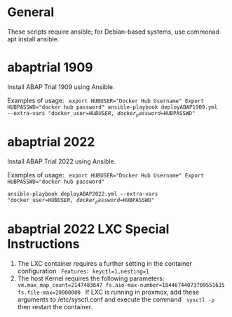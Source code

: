 # General
These scripts require ansible; for Debian-based systems, use commonad apt install ansible.

# abaptrial 1909
Install ABAP Trial 1909 using Ansible.

Examples of usage:
<code>
export HUBUSER="Docker Hub Username"
Export HUBPASSWD="docker hub password" 
ansible-playbook deployABAP1909.yml --extra-vars "docker_user=$HUBUSER, docker_password=$HUBPASSWD" 
</code>


# abaptrial 2022
Install ABAP Trial 2022 using Ansible.

Examples of usage:
<code>
export HUBUSER="Docker Hub Username"
Export HUBPASSWD="docker hub password"  
ansible-playbook deployABAP2022.yml --extra-vars "docker_user=$HUBUSER, docker_password=$HUBPASSWD" 
</code>


# abaptrial 2022 LXC Special Instructions
1. The LXC container requires a further setting in the container configuration
   <code> Features: keyctl=1,nesting=1</code>
3. The host Kernel requires the following parameters:
   <code>
   vm.max_map_count=2147483647
   fs.aio-max-number=18446744073709551615
   fs.file-max=20000000
   </code>
   If LXC is running in proxmox, add these arguments to /etc/sysctl.conf and execute the command <code> sysctl -p </code> then restart the container.

